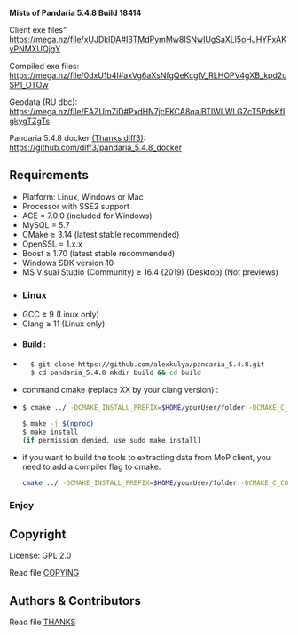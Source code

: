 
**Mists of Pandaria 5.4.8 Build 18414**



Client exe files" https://mega.nz/file/xUJDkIDA#I3TMdPymMw8ISNwIUgSaXLl5oHJHYFxAKyPNMXUQjgY

Compiled exe files: https://mega.nz/file/0dxU1b4I#axVg6aXsNfgQeKcglV_RLHOPV4gXB_kpd2uSP1_OTOw

Geodata (RU dbc): https://mega.nz/file/EAZUmZiD#PxdHN7jcEKCA8qaIBTIWLWLGZcT5PdsKfIgkygTZgTs

Pandaria 5.4.8 docker [(Thanks diff3)](https://github.com/diff3): https://github.com/diff3/pandaria_5.4.8_docker

## Requirements
+ Platform: Linux, Windows or Mac
+ Processor with SSE2 support
+ ACE = 7.0.0 (included for Windows) 
+ MySQL = 5.7
+ CMake ≥ 3.14 (latest stable recommended) 
+ OpenSSL = 1.x.x
+ Boost ≥ 1.70 (latest stable recommended)
+ Windows SDK version 10
+ MS Visual Studio (Community) ≥ 16.4 (2019) (Desktop) (Not previews) 
+ ### Linux
+ GCC ≥ 9 (Linux only)
+ Clang ≥ 11 (Linux only)
+ #### Build :
+ ```bash
    $ git clone https://github.com/alexkulya/pandaria_5.4.8.git
    $ cd pandaria_5.4.8 mkdir build && cd build
+ command cmake (replace XX by your clang version) :
+ ```bash
  $ cmake ../ -DCMAKE_INSTALL_PREFIX=$HOME/yourUser/folder -DCMAKE_C_COMPILER=/usr/bin/clang-XX -DCMAKE_CXX_COMPILER=/usr/bin/clang++-XX -DSCRIPTS=static
  
  $ make -j $(nproc)
  $ make install
  (if permission denied, use sudo make install)
  ```
- if you want to build the tools to extracting data from MoP client, you need to add a compiler flag to cmake.

  ```bash
  cmake ../ -DCMAKE_INSTALL_PREFIX=$HOME/yourUser/folder -DCMAKE_C_COMPILER=/usr/bin/clang-XX -DCMAKE_CXX_COMPILER=/usr/bin/clang++-XX -DCMAKE_CXX_FLAGS=-pthread -DSCRIPTS=static
  ```

  

### Enjoy

## Copyright
License: GPL 2.0

Read file [COPYING](COPYING.md)

## Authors &amp; Contributors
Read file [THANKS](THANKS.md)
